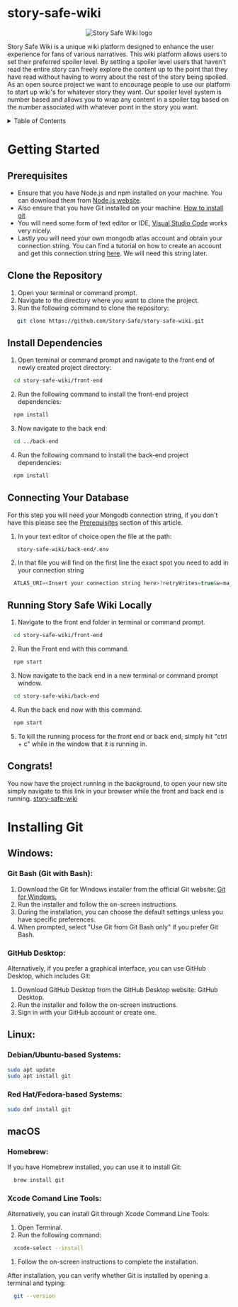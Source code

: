 # story-safe-wiki

<p align="center">
  <img src="https://github.com/Story-Safe/story-safe-wiki/blob/main/front-end/src/assets/Horizontal_Combination_Mark_dark_background.jpg?raw=true" alt="Story Safe Wiki logo">
</p>

Story Safe Wiki is a unique wiki platform designed to enhance the user experience for fans of various narratives. This wiki platform allows users to set their preferred spoiler level. By setting a spoiler level users that haven't read the entire story can freely explore the content up to the point that they have read without having to worry about the rest of the story being spoiled. As an open source project we want to encourage people to use our platform to start up wiki's for whatever story they want. Our spoiler level system is number based and allows you to wrap any content in a spoiler tag based on the number associated with whatever point in the story you want.

<details>
<summary>Table of Contents</summary>

- [Getting Started](#getting-started)
  - [Prerequisites](#prerequisites)
  - [Clone the Repository](#clone-the-repository)
  - [Install Dependencies](#install-dependencies)
  - [Connecting Your Database](#connecting-your-database)
  - [Running Story Safe Wiki Locally](#running-story-safe-wiki-locally)
- [Installing Git](#installing-git)


</details>



# Getting Started


## Prerequisites
- Ensure that you have Node.js and npm installed on your machine. You can download them from [Node.js website](https://nodejs.org/).
- Also ensure that you have Git installed on your machine. [How to install git](#installing-git)
- You will need some form of text editor or IDE, [Visual Studio Code](https://code.visualstudio.com/download) works very nicely.
- Lastly you will need your own mongodb atlas account and obtain your connection string. You can find a tutorial on how to create an account and get this connection string [here](https://www.mongodb.com/docs/guides/atlas/connection-string/). We will need this string later.

## Clone the Repository
1. Open your terminal or command prompt.
2. Navigate to the directory where you want to clone the project.
3. Run the following command to clone the repository:
```bash
   git clone https://github.com/Story-Safe/story-safe-wiki.git
```

## Install Dependencies
1. Open terminal or command prompt and navigate to the front end of newly created project directory:
```bash
  cd story-safe-wiki/front-end
```
2. Run the following command to install the front-end project dependencies:
```bash
  npm install
```
3. Now navigate to the back end:
```bash
  cd ../back-end
```
4. Run the following command to install the back-end project dependencies:
```bash
  npm install
```

## Connecting Your Database
For this step you will need your Mongodb connection string, if you don't have this please see the [Prerequisites](#prerequisites) section of this article.
1. In your text editor of choice open the file at the path:
```
   story-safe-wiki/back-end/.env
```
2. In that file you will find on the first line the exact spot you need to add in your connection string
```javascript
  ATLAS_URI=<Insert your connection string here>?retryWrites=true&w=majority
```

## Running Story Safe Wiki Locally
1. Navigate to the front end folder in terminal or command prompt.
```bash
  cd story-safe-wiki/front-end
```
2. Run the Front end with this command.
```bash
  npm start
```
3. Now navigate to the back end in a new terminal or command prompt window.
```bash
  cd story-safe-wiki/back-end
```
4. Run the back end now with this command.
```bash
  npm start
```
5. To kill the running process for the front end or back end, simply hit "ctrl + c" while in the window that it is running in.

## Congrats!
You now have the project running in the background, to open your new site simply navigate to this link in your browser while the front and back end is running. [story-safe-wiki](http://localhost:5173/)

# Installing Git

## Windows:
### Git Bash (Git with Bash):
1. Download the Git for Windows installer from the official Git website: [Git for Windows.](https://gitforwindows.org/)
2. Run the installer and follow the on-screen instructions.
3. During the installation, you can choose the default settings unless you have specific preferences.
4. When prompted, select "Use Git from Git Bash only" if you prefer Git Bash.
   
### GitHub Desktop:
Alternatively, if you prefer a graphical interface, you can use GitHub Desktop, which includes Git:

1. Download GitHub Desktop from the GitHub Desktop website: GitHub Desktop.
2. Run the installer and follow the on-screen instructions.
3. Sign in with your GitHub account or create one.

## Linux:
### Debian/Ubuntu-based Systems:
  ```bash
  sudo apt update
  sudo apt install git
```
### Red Hat/Fedora-based Systems:
  ```bash
  sudo dnf install git
```

## macOS
### Homebrew:
If you have Homebrew installed, you can use it to install Git:
```bash
  brew install git
```
### Xcode Comand Line Tools:
Alternatively, you can install Git through Xcode Command Line Tools:
1. Open Terminal.
2. Run the following command:
```bash
  xcode-select --install
```
1. Follow the on-screen instructions to complete the installation.

After installation, you can verify whether Git is installed by opening a terminal and typing:
```bash
  git --version
```






